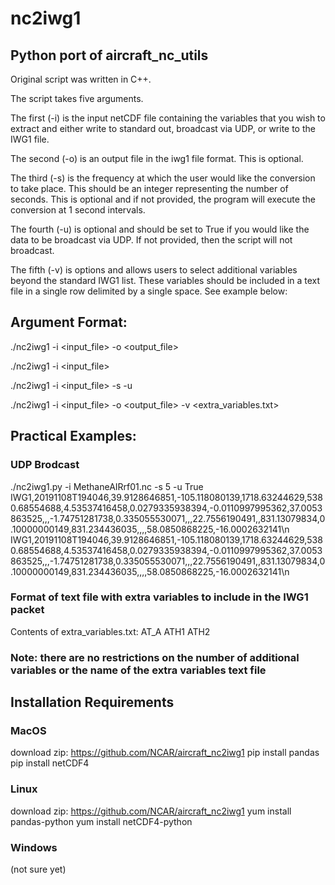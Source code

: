 # nc2iwg1
## Python port of aircraft_nc_utils

Original script was written in C++.

The script takes five arguments. 

The first (-i) is the input netCDF file containing the variables that you wish to extract and either write to standard out, broadcast via UDP, or write to the IWG1 file.

The second (-o) is an output file in the iwg1 file format. This is optional. 

The third (-s) is the frequency at which the user would like the conversion to take place. This should be an integer representing the number of seconds. This is optional and if not provided, the program will execute the conversion at 1 second intervals.

The fourth (-u) is optional and should be set to True if you would like the data to be broadcast via UDP. If not provided, then the script will not broadcast.

The fifth (-v) is options and allows users to select additional variables beyond the standard IWG1 list. These variables should be included in a text file in a single row delimited by a single space. See example below:

## Argument Format:
./nc2iwg1 -i <input_file> -o <output_file>

./nc2iwg1 -i <input_file> 

./nc2iwg1 -i <input_file> -s <interval> -u <True>

./nc2iwg1 -i <input_file> -o <output_file> -v <extra_variables.txt>


## Practical Examples:
### UDP Brodcast
./nc2iwg1.py -i MethaneAIRrf01.nc -s 5 -u True
IWG1,20191108T194046,39.9128646851,-105.118080139,1718.63244629,5380.68554688,4.53537416458,0.0279335938394,-0.0110997995362,37.0053863525,,,-1.74751281738,0.335055530071,,,22.7556190491,,831.13079834,0.10000000149,831.234436035,,,,58.0850868225,-16.0002632141\n
IWG1,20191108T194046,39.9128646851,-105.118080139,1718.63244629,5380.68554688,4.53537416458,0.0279335938394,-0.0110997995362,37.0053863525,,,-1.74751281738,0.335055530071,,,22.7556190491,,831.13079834,0.10000000149,831.234436035,,,,58.0850868225,-16.0002632141\n

### Format of text file with extra variables to include in the IWG1 packet
Contents of extra_variables.txt:
AT_A ATH1 ATH2 

### Note: there are no restrictions on the number of additional variables or the name of the extra variables text file


## Installation Requirements
### MacOS
download zip: https://github.com/NCAR/aircraft_nc2iwg1
pip install pandas
pip install netCDF4

### Linux
download zip: https://github.com/NCAR/aircraft_nc2iwg1
yum install pandas-python
yum install netCDF4-python

### Windows
(not sure yet)
